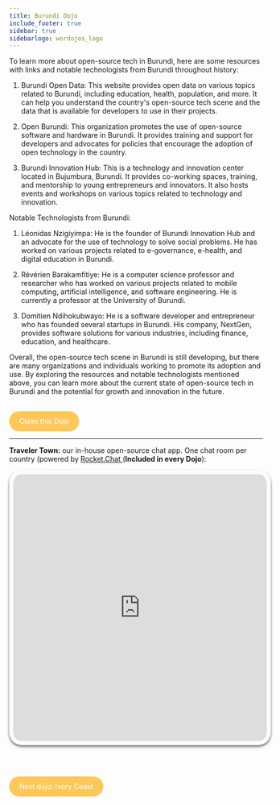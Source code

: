 ```yaml
---
title: Burundi Dojo
include_footer: true
sidebar: true
sidebarlogo: wordojos_logo
---
```


To learn more about open-source tech in Burundi, here are some resources with links and notable technologists from Burundi throughout history:

1.  Burundi Open Data: This website provides open data on various topics related to Burundi, including education, health, population, and more. It can help you understand the country's open-source tech scene and the data that is available for developers to use in their projects.
    
2.  Open Burundi: This organization promotes the use of open-source software and hardware in Burundi. It provides training and support for developers and advocates for policies that encourage the adoption of open technology in the country.
    
3.  Burundi Innovation Hub: This is a technology and innovation center located in Bujumbura, Burundi. It provides co-working spaces, training, and mentorship to young entrepreneurs and innovators. It also hosts events and workshops on various topics related to technology and innovation.
    

Notable Technologists from Burundi:

1.  Léonidas Nzigiyimpa: He is the founder of Burundi Innovation Hub and an advocate for the use of technology to solve social problems. He has worked on various projects related to e-governance, e-health, and digital education in Burundi.
    
2.  Révérien Barakamfitiye: He is a computer science professor and researcher who has worked on various projects related to mobile computing, artificial intelligence, and software engineering. He is currently a professor at the University of Burundi.
    
3.  Domitien Ndihokubwayo: He is a software developer and entrepreneur who has founded several startups in Burundi. His company, NextGen, provides software solutions for various industries, including finance, education, and healthcare.
    

Overall, the open-source tech scene in Burundi is still developing, but there are many organizations and individuals working to promote its adoption and use. By exploring the resources and notable technologists mentioned above, you can learn more about the current state of open-source tech in Burundi and the potential for growth and innovation in the future.

<br>
<html>
  <head>
    <style>
      .button {
        display: inline-block;
        padding: 20px 20px;
        text-align: center;
        text-decoration: none;
        color: #ffffff;
        background-color: #FDC858;
        border-radius: 33px;
        outline: none;
        line-height:  0%;
      }
    </style>
  </head>
  <body>
    <a class="button" href="https://blog.workdojos.com/Burundi" target="_blank">Claim this Dojo</a>
  </body>
</html>
<br>

---


**Traveler Town:**   our in-house open-source chat app.  One chat room per country (powered by <a href="https://rocket.chat" >Rocket.Chat </a>  (**Included in every Dojo**):  

<iframe src="https://chat.traveler.town/channel/Burundi" style="width: 100%;height: 530px;padding: 8px; box-shadow: 0 3px 5px rgba(0,0,0,.6);border-radius: 25px;overflow: hidden;border: none;" align="middle"></iframe>


<br><br>

<html>
  <head>
    <style>
      .button {
        display: inline-block;
        padding: 20px 20px;
        text-align: center;
        text-decoration: none;
        color: #ffffff;
        background-color: #FDC858;
        border-radius: 33px;
        outline: none;
        line-height:  %;
      }
    </style>
  </head>
  <body>
    <a class="button" href="https://workdojos.com/Ivory-Coast">Next dojo:  Ivory Coast</a>
  </body>
</html>